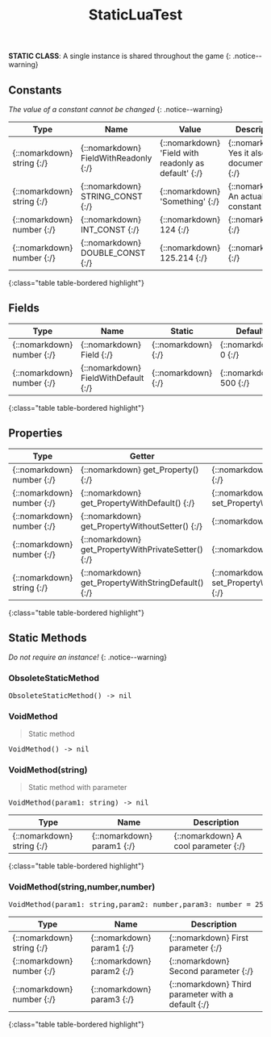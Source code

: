 ﻿---
title: StaticLuaTest
permalink: /api/staticluatest
search: true
categories: [api, class]
toc: true
---
            
**STATIC CLASS**: A single instance is shared throughout the game
{: .notice--warning}


## Constants
*The value of a constant cannot be changed*
{: .notice--warning}

| Type | Name | Value | Description
| --- | --- | --- | --- |
| {::nomarkdown} <span class='kt'>string</span> {:/} | {::nomarkdown} <span class='o'>FieldWithReadonly</span> {:/} | {::nomarkdown} <span class='s'>'Field with readonly as default'</span> {:/} | {::nomarkdown} <span class='c'>Yes it also has documentation</span> {:/} |
| {::nomarkdown} <span class='kt'>string</span> {:/} | {::nomarkdown} <span class='o'>STRING_CONST</span> {:/} | {::nomarkdown} <span class='s'>'Something'</span> {:/} | {::nomarkdown} <span class='c'>An actual string constant</span> {:/} |
| {::nomarkdown} <span class='kt'>number</span> {:/} | {::nomarkdown} <span class='o'>INT_CONST</span> {:/} | {::nomarkdown} <span class='m'>124</span> {:/} | {::nomarkdown} <span class='c'></span> {:/} |
| {::nomarkdown} <span class='kt'>number</span> {:/} | {::nomarkdown} <span class='o'>DOUBLE_CONST</span> {:/} | {::nomarkdown} <span class='m'>125.214</span> {:/} | {::nomarkdown} <span class='c'></span> {:/} |
{:class="table table-bordered highlight"}

## Fields

| Type | Name | Static | Default | Description |
| --- | --- | --- | --- | --- |
| {::nomarkdown} <span class='kt'>number</span> {:/} | {::nomarkdown} <span class='o'>Field</span> {:/} | {::nomarkdown} <i class ='fas fa-check'></i>  {:/} | {::nomarkdown} <span class='m'>0</span> {:/} | {::nomarkdown} <span class='c'></span> {:/} |
| {::nomarkdown} <span class='kt'>number</span> {:/} | {::nomarkdown} <span class='o'>FieldWithDefault</span> {:/} | {::nomarkdown} <i class ='fas fa-check'></i>  {:/} | {::nomarkdown} <span class='m'>500</span> {:/} | {::nomarkdown} <span class='c'></span> {:/} |
{:class="table table-bordered highlight"}

## Properties

| Type | Getter | Setter | Static | Default | Description |
| --- | --- | --- | --- | --- | --- |
| {::nomarkdown} <span class='kt'>number</span> {:/} | {::nomarkdown} <span class='nf'>get_Property</span>() {:/} | {::nomarkdown} <span class='nf'>set_Property</span>(<span class='o'>val</span>) {:/} | {::nomarkdown} <i class ='fas fa-check'></i>  {:/} | {::nomarkdown} <span class='m'>0</span> {:/} | {::nomarkdown} <span class='c'></span> {:/} |
| {::nomarkdown} <span class='kt'>number</span> {:/} | {::nomarkdown} <span class='nf'>get_PropertyWithDefault</span>() {:/} | {::nomarkdown} <span class='nf'>set_PropertyWithDefault</span>(<span class='o'>val</span>) {:/} | {::nomarkdown} <i class ='fas fa-check'></i>  {:/} | {::nomarkdown} <span class='m'>25</span> {:/} | {::nomarkdown} <span class='c'></span> {:/} |
| {::nomarkdown} <span class='kt'>number</span> {:/} | {::nomarkdown} <span class='nf'>get_PropertyWithoutSetter</span>() {:/} | {::nomarkdown} <i class ='fas fa-times'></i> {:/} | {::nomarkdown} <i class ='fas fa-check'></i>  {:/} | {::nomarkdown} <span class='m'>75</span> {:/} | {::nomarkdown} <span class='c'></span> {:/} |
| {::nomarkdown} <span class='kt'>number</span> {:/} | {::nomarkdown} <span class='nf'>get_PropertyWithPrivateSetter</span>() {:/} | {::nomarkdown} <i class ='fas fa-times'></i> {:/} | {::nomarkdown} <i class ='fas fa-check'></i>  {:/} | {::nomarkdown} <span class='m'>69</span> {:/} | {::nomarkdown} <span class='c'></span> {:/} |
| {::nomarkdown} <span class='kt'>string</span> {:/} | {::nomarkdown} <span class='nf'>get_PropertyWithStringDefault</span>() {:/} | {::nomarkdown} <span class='nf'>set_PropertyWithStringDefault</span>(<span class='o'>val</span>) {:/} | {::nomarkdown} <i class ='fas fa-check'></i>  {:/} | {::nomarkdown} <span class='s'>'Hello World'</span> {:/} | {::nomarkdown} <span class='c'></span> {:/} |
{:class="table table-bordered highlight"}

## Static Methods
*Do not require an instance!*
{: .notice--warning}

### ObsoleteStaticMethod
<div class ="highlighter-rouge">
<div class ="highlight">
<pre class ="highlight">
<span class='nf'>ObsoleteStaticMethod</span>() -> <span class='kt'>nil</span>
</pre>
</div>
</div>

### VoidMethod
> Static method
<div class ="highlighter-rouge">
<div class ="highlight">
<pre class ="highlight">
<span class='nf'>VoidMethod</span>() -> <span class='kt'>nil</span>
</pre>
</div>
</div>

### VoidMethod(string)
> Static method with parameter
<div class ="highlighter-rouge">
<div class ="highlight">
<pre class ="highlight">
<span class='nf'>VoidMethod</span>(<span class='o'>param1</span>: <span class='kt'>string</span>) -> <span class='kt'>nil</span>
</pre>
</div>
</div>

| Type | Name | Description
| --- | --- | --- |
| {::nomarkdown} <span class='kt'>string</span> {:/} | {::nomarkdown} <span class='o'>param1</span> {:/} | {::nomarkdown} <span class='c'>A cool parameter</span> {:/} |
{:class="table table-bordered highlight"}

### VoidMethod(string,number,number)
<div class ="highlighter-rouge">
<div class ="highlight">
<pre class ="highlight">
<span class='nf'>VoidMethod</span>(<span class='o'>param1</span>: <span class='kt'>string</span>,<span class='o'>param2</span>: <span class='kt'>number</span>,<span class='o'>param3</span>: <span class='kt'>number</span> = 25) -> <span class='kt'>nil</span>
</pre>
</div>
</div>

| Type | Name | Description
| --- | --- | --- |
| {::nomarkdown} <span class='kt'>string</span> {:/} | {::nomarkdown} <span class='o'>param1</span> {:/} | {::nomarkdown} <span class='c'>First parameter</span> {:/} |
| {::nomarkdown} <span class='kt'>number</span> {:/} | {::nomarkdown} <span class='o'>param2</span> {:/} | {::nomarkdown} <span class='c'>Second parameter</span> {:/} |
| {::nomarkdown} <span class='kt'>number</span> {:/} | {::nomarkdown} <span class='o'>param3</span> {:/} | {::nomarkdown} <span class='c'>Third parameter with a default</span> {:/} |
{:class="table table-bordered highlight"}

